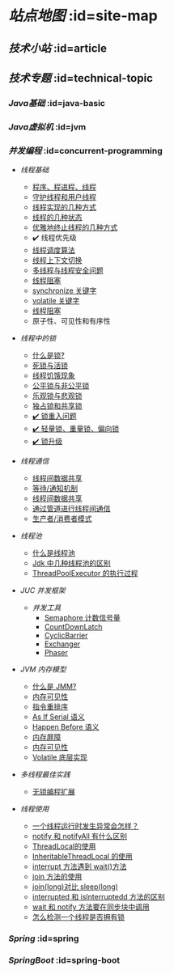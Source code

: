 # <i class="icon-brand-openstreetmap">站点地图</i> :id=site-map

## <i class='icon-brand-skyliner'>技术小站</i> :id=article

## <i class='icon-brand-keybase'>技术专题</i> :id=technical-topic

### <i class='icon-brand-java'>Java基础</i> :id=java-basic

### <i class='icon-brand-abbrobotstudio'>Java虚拟机</i> :id=jvm

### <i class='icon-brand-tripadvisor'>并发编程</i> :id=concurrent-programming

<details open>
<summary hidden>
<i class='emoji-sparkles title'>文章列表</i>
</summary>

- <i class='emoji-sparkles title'>线程基础</i>

  - [程序、程进程、线程](/technology/concurrent/thread-basic?id=program-process-thread ':class=emoji-sparkles')
  - [守护线程和用户线程](/technology/concurrent/thread-basic?id=daemon-thread ':class=emoji-sparkles')
  - [线程实现的几种方式](/technology/concurrent/thread-basic?id=thread-impl ':class=emoji-sparkles')
  - [线程的几种状态](/technology/concurrent/thread-basic?id=thread-state ':class=emoji-sparkles')
  - [优雅地终止线程的几种方式](/technology/concurrent/thread-basic?id=thread-terminates ':class=emoji-sparkles')
  - ✔️ 线程优先级
  - [线程调度算法](/technology/concurrent/thread-basic?id=thread-scheduling ':class=emoji-sparkles')
  - [线程上下文切换](/technology/concurrent/thread-basic?id=thread-context-swap ':class=emoji-sparkles')
  - [多线程与线程安全问题](/technology/concurrent/thread-basic?id=multi-thread-and-safe ':class=emoji-sparkles')
  - [线程阻塞](/technology/concurrent/thread-basic?id=thread-block ':class=emoji-sparkles')
  - [synchronize 关键字](/technology/concurrent/thread-basic?id=synchronize ':class=emoji-sparkles')
  - [volatile 关键字](/technology/concurrent/thread-basic?id=volatile ':class=emoji-sparkles')
  - [线程阻塞](/technology/concurrent/thread-basic?id=thread-block ':class=emoji-sparkles')
  - 原子性、可见性和有序性

- <i class='emoji-sparkles title'>线程中的锁</i>

  - [什么是锁?](/technology/concurrent/thread-basic?id=thread-lock ':class=emoji-sparkles')
  - [死锁与活锁](/technology/concurrent/thread-basic?id=deadlock-livelock ':class=emoji-sparkles')
  - [线程饥饿现象](/technology/concurrent/thread-basic?id=thread-hungry ':class=emoji-sparkles')
  - [公平锁与非公平锁](/technology/concurrent/thread-basic?id=lock-fair-unfair ':class=emoji-sparkles')
  - [乐观锁与悲观锁](/technology/concurrent/thread-basic>id=lock-pessimistic-optimistic ':class=emoji-sparkles')
  - [独占锁和共享锁](/technology/concurrent/thread-basic?id=lock-exclusive-shared ':class=emoji-sparkles')
  - [✔️ 锁重入问题](/technology/concurrent/thread-basic ':class=emoji-sparkles')
  - [✔️ 轻量锁、重量锁、偏向锁](/technology/concurrent/thread-basic ':class=emoji-sparkles')
  - [✔️ 锁升级](/technology/concurrent/thread-basic ':class=emoji-sparkles')

- <i class='emoji-sparkles title'>线程通信</i>

  - [线程间数据共享](/technology/concurrent/thread-basic?id=thread-data-share ':class=emoji-sparkles')
  - [等待/通知机制](/technology/concurrent/thread-basic?id=thread-wait-notify ':class=emoji-sparkles')
  - [线程间数据共享](/technology/concurrent/thread-basic?id=thread-data-share ':class=emoji-sparkles')
  - [通过管道进行线程间通信](/technology/concurrent/thread-basic ':class=emoji-sparkles')
  - [生产者/消费者模式](/technology/concurrent/thread-basic ':class=emoji-sparkles')

- <i class='emoji-sparkles title'>线程池</i>

  - [什么是线程池](/technology/concurrent/thread-basic?id=thread-pool ':class=emoji-sparkles')
  - [Jdk 中几种线程池的区别](/technology/concurrent/thread-basic?id=thread-poll-executor-difference ':class=emoji-sparkles')
  - [ThreadPoolExecutor 的执行过程](/technology/concurrent/thread-basic?id=thread-poll-executor ':class=emoji-sparkles')

- <i class='emoji-sparkles title'>JUC 并发框架</i>
  - <i class='emoji-sparkles title'>并发工具</i>
    - [Semaphore 计数信号量](/technology/concurrent/thread-juc-component?id=semaphore ':class=emoji-sparkles')
    - [CountDownLatch](/technology/concurrent/thread-juc-component?id=count-down-latch ':class=emoji-sparkles')
    - [CyclicBarrier](/technology/concurrent/thread-juc-component?id=cyclic-barrier ':class=emoji-sparkles')
    - [Exchanger](/technology/concurrent/thread-juc-component?id=exchanger ':class=emoji-sparkles')
    - [Phaser](/technology/concurrent/thread-juc-component?id=phaser ':class=emoji-sparkles')

- <i class='emoji-sparkles title'>JVM 内存模型</i>

  - [什么是 JMM?](/technology/concurrent/thread-jmm?id=java-memory-mod ':class=emoji-sparkles')
  - [内存可见性](/technology/concurrent/thread-jmm?id=memory-visibility ':class=emoji-sparkles')
  - [指令重排序](/technology/concurrent/thread-jmm?id=instruction-reordering ':class=emoji-sparkles')
  - [As If Serial 语义](/technology/concurrent/thread-jmm?id=as-if-serial ':class=emoji-sparkles')
  - [Happen Before 语义](/technology/concurrent/thread-jmm?id=happen-before ':class=emoji-sparkles')
  - [内存屏障](/technology/concurrent/thread-jmm?id=memory-barrier ':class=emoji-sparkles')
  - [内存可见性](/technology/concurrent/thread-jmm?id=memory-barrier ':class=emoji-sparkles')
  - [Volatile 底层实现](/technology/concurrent/thread-jmm?id=principle-volatile ':class=emoji-sparkles')

- <i class='emoji-sparkles title'>多线程最佳实践</i>
  - [无锁编程扩展](/technology/concurrent/thread-basic?id=thread-no-lock ':class=emoji-sparkles')

- <i class='emoji-sparkles title'>线程使用</i>
  - [一个线程运行时发生异常会怎样？](/technology/concurrent/thread-use-guide?id=thread-exception ':class=emoji-sparkles')
  - [notify 和 notifyAll 有什么区别](/technology/concurrent/thread-use-guide?id=notify-different-notifyAll ':class=emoji-sparkles')
  - [ThreadLocal的使用](/technology/concurrent/thread-use-guide?id=use-threadLocal ':class=emoji-sparkles')
  - [InheritableThreadLocal 的使用](/technology/concurrent/thread-use-guide?id=use-inheritableThreadLocal ':class=emoji-sparkles')
  - [interrupt 方法遇到 wait()方法](/technology/concurrent/thread-use-guide?id= ':class=emoji-sparkles')
  - [join 方法的使用](/technology/concurrent/thread-use-guide?id= ':class=emoji-sparkles')
  - [join(long)对比 sleep(long)](/technology/concurrent/thread-use-guide?id= ':class=emoji-sparkles')
  - [interrupted 和 isInterruptedd 方法的区别](/technology/concurrent/thread-use-guide?id= ':class=emoji-sparkles')
  - [wait 和 notify 方法要在同步块中调用](/technology/concurrent/thread-use-guide?id= ':class=emoji-sparkles')
  - [怎么检测一个线程是否拥有锁](/technology/concurrent/thread-use-guide?id= ':class=emoji-sparkles')
  </details>

### <i class='icon-brand-spring'>Spring</i> :id=spring
### <i class='icon-brand-spring'>SpringBoot</i> :id=spring-boot


<script type="text/javascript">
$('h3,h4').click(function(){
    var details = $(this).next()[0];
    console.info(details)
    toggleDetails(details);
})

function isDetails(details){
    return 'DETAILS' == details.nodeName;
}

function toggleDetails(details){
    if(!isDetails(details)) {
    return;
    }
    console.log(details.open)
    details.open = !details.open;
}
</script>
